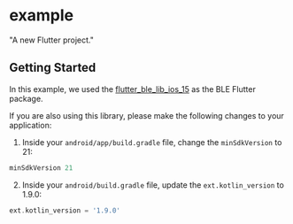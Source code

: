 # example

"A new Flutter project."

## Getting Started

In this example, we used the [flutter_ble_lib_ios_15](https://github.com/davejlin/flutter_ble_lib_ios_15) as the BLE Flutter package.

If you are also using this library, please make the following changes to your application:

1. Inside your `android/app/build.gradle` file, change the `minSdkVersion` to 21:

```gradle
minSdkVersion 21
```

2. Inside your `android/build.gradle` file, update the `ext.kotlin_version` to 1.9.0:

```gradle
ext.kotlin_version = '1.9.0'
```